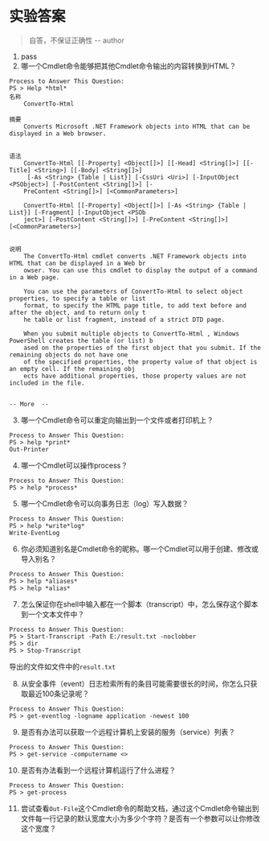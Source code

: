 # 实验答案
> 自答，不保证正确性 -- author

1. pass
2. 哪一个Cmdlet命令能够把其他Cmdlet命令输出的内容转换到HTML？
```
Process to Answer This Question:
PS > Help *html*
名称
    ConvertTo-Html

摘要
    Converts Microsoft .NET Framework objects into HTML that can be displayed in a Web browser.


语法
    ConvertTo-Html [[-Property] <Object[]>] [[-Head] <String[]>] [[-Title] <String>] [[-Body] <String[]>]
     [-As <String> {Table | List}] [-CssUri <Uri>] [-InputObject <PSObject>] [-PostContent <String[]>] [-
    PreContent <String[]>] [<CommonParameters>]

    ConvertTo-Html [[-Property] <Object[]>] [-As <String> {Table | List}] [-Fragment] [-InputObject <PSOb
    ject>] [-PostContent <String[]>] [-PreContent <String[]>] [<CommonParameters>]


说明
    The ConvertTo-Html cmdlet converts .NET Framework objects into HTML that can be displayed in a Web br
    owser. You can use this cmdlet to display the output of a command in a Web page.

    You can use the parameters of ConvertTo-Html to select object properties, to specify a table or list
    format, to specify the HTML page title, to add text before and after the object, and to return only t
    he table or list fragment, instead of a strict DTD page.

    When you submit multiple objects to ConvertTo-Html , Windows PowerShell creates the table (or list) b
    ased on the properties of the first object that you submit. If the remaining objects do not have one
    of the specified properties, the property value of that object is an empty cell. If the remaining obj
    ects have additional properties, those property values are not included in the file.


-- More  --
```
3. 哪一个Cmdlet命令可以重定向输出到一个文件或者打印机上？
```
Process to Answer This Question:
PS > help *print*
Out-Printer
```
4. 哪一个Cmdlet可以操作process？
```
Process to Answer This Question:
PS > help *process*
```
5. 哪一个Cmdlet命令可以向事务日志（log）写入数据？
```
Process to Answer This Question:
PS > help *write*log*
Write-EventLog
```
6. 你必须知道别名是Cmdlet命令的昵称。哪一个Cmdlet可以用于创建、修改或导入别名？
```
Process to Answer This Question:
PS > help *aliases*
PS > help *alias*
```
7. 怎么保证你在shell中输入都在一个脚本（transcript）中，怎么保存这个脚本到一个文本文件中？
```
Process to Answer This Question:
PS > Start-Transcript -Path E:/result.txt -noclobber
PS > dir
PS > Stop-Transcript
```
导出的文件如文件中的`result.txt`

8. 从安全事件（event）日志检索所有的条目可能需要很长的时间，你怎么只获取最近100条记录呢？
```
Process to Answer This Question:
PS > get-eventlog -logname application -newest 100
```
9. 是否有办法可以获取一个远程计算机上安装的服务（service）列表？
```
Process to Answer This Question:
PS > get-service -computername <>
```
10. 是否有办法看到一个远程计算机运行了什么进程？
```
Process to Answer This Question:
PS > get-process
```
11. 尝试查看`Out-File`这个Cmdlet命令的帮助文档，通过这个Cmdlet命令输出到文件每一行记录的默认宽度大小为多少个字符？是否有一个参数可以让你修改这个宽度？
